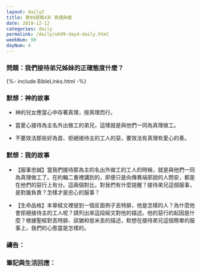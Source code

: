 ```yaml
---
layout: daily2
title: 第99週第4天 真理與愛
date: 2019-12-12
categories: daily
permalink: /daily/wk99-day4-daily.html
weekNum: 99
dayNum: 4
---
```


### 問題：我們接待弟兄姊妹的正確態度什麼？

{%- include BibleLinks.html -%}

### 默想：神的故事
+ 神的兒女應當心中存著真理，按真理而行。

+ 當愛心接待為主名外出做工的弟兄，這樣就是與他們一同為真理做工。

+ 不要效法那些好為首、拒絕接待主的工人的惡，要效法有真理有愛心的善。


### 默想：我的故事
+ 【服事忠誠】當我們接待那為主的名出外做工的工人的時候，就是與他們一同為真理做工了。在約翰二書裡講到的，即便只是向傳異端邪說的人問安，都是在他們的惡行上有分。這兩個對比，對我們有什麼提醒？接待弟兄這個服事，是對誰負責？怎樣才是忠心的服事？

+ 【生命品格】本章經文裡提到一個反面例子丟特腓，他是怎樣的人？為什麼他會拒絕接待主的工人呢？請列出來這段經文對他的描述。他的惡行的起因是什麼？根據聖經對丟特腓、該猶和低米丟的描述，默想在接待弟兄這個簡單的服事上，我們的心態當是怎樣的。


### 禱告：

### 筆記與生活回應：


